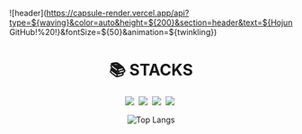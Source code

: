 ![header](https://capsule-render.vercel.app/api?type=${waving}&color=auto&height=${200}&section=header&text=${Hojun GitHub!%20!}&fontSize=${50}&animation=${twinkling})
<br>

<!--내용 부분-->
<div align=center><h1>📚 STACKS</h1></div>
<div align="center">
  <img src="https://img.shields.io/badge/java-007396?style=for-the-badge&logo=java&logoColor=white"/>&nbsp
  <img src="https://img.shields.io/badge/mysql-4479A1?style=for-the-badge&logo=mysql&logoColor=white"/>&nbsp
  <img src="https://img.shields.io/badge/spring-6DB33F?style=for-the-badge&logo=spring&logoColor=white">&nbsp
  <img src="https://img.shields.io/badge/github-181717?style=for-the-badge&logo=github&logoColor=white">&nbsp

  ![Top Langs](https://github-readme-stats.vercel.app/api/top-langs/?username=anuraghazra&layout=compact)

</div>



